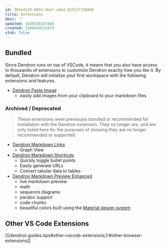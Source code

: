 ```yaml
---
id: 301e4129-6933-4be7-a4bd-8125171360d8
title: Extensions
desc: ''
updated: 1639538167440
created: 1596643515473
stub: false
---
```

## Bundled

Since Dendron runs on top of VSCode, it means that you also have access to thousands of extensions to customize Dendron exactly how you like it. By default, Dendron will initialize your first workspace with the following extensions and features.

- [Dendron Paste Image](https://link.dendron.so/vscode-paste-image)
  - easily add images from your clipboard to your markdown files

### Archived / Deprecated

> These extensions were previously bundled or recommended for installation with the Dendron extension. They no longer are, and are only listed here for the purposes of showing they are no longer recommended or supported.

- [Dendron Markdown Links](https://marketplace.visualstudio.com/items?itemName=dendron.dendron-markdown-links)
  - Graph View 
- [Dendron Markdown Shortcuts](https://marketplace.visualstudio.com/items?itemName=dendron.dendron-markdown-shortcuts)
  - Quickly toggle bullet points
  - Easily generate URLs
  - Convert tabular data to tables
- [Dendron Markdown Preview Enhanced](https://marketplace.visualstudio.com/items?itemName=dendron.dendron-markdown-preview-enhanced) 
  - live markdown preview
  - math
  - sequence diagrams
  - pandoc support
  - code chunks
  - beautiful colors built using the [Material design system](https://material.io/)

## Other VS Code Extensions

![[dendron.guides.tips#other-vscode-extensions,1:#other-browser-extensions]]